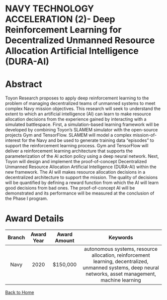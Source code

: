 
NAVY TECHNOLOGY ACCELERATION (2)- Deep Reinforcement Learning for Decentralized Unmanned Resource Allocation Artificial Intelligence (DURA-AI)
==============================================================================================================================================

# Abstract


Toyon Research proposes to apply deep reinforcement learning to the problem of managing decentralized teams of unmanned systems to meet complex Navy mission objectives. This research will seek to understand the extent to which an artificial intelligence (AI) can learn to make resource allocation decisions from the experience gained by interacting with a simulated battlespace. First, a simulation-based learning framework will be developed by combining Toyon’s SLAMEM simulator with the open-source projects Gym and TensorFlow. SLAMEM will model a complex mission-of-interest for the Navy and be used to generate training data “episodes” to support the reinforcement learning process. Gym and TensorFlow will deliver a reinforcement learning architecture that supports the parameterization of the AI action policy using a deep neural network. Next, Toyon will design and implement the proof-of-concept Decentralized Unmanned Resource Allocation Artificial Intelligence (DURA-AI) within the new framework. The AI will makes resource allocation decisions in a decentralized architecture to support the mission. The quality of decisions will be quantified by defining a reward function from which the AI will learn good decisions from bad ones. The proof-of-concept AI will be demonstrated and its performance will be measured at the conclusion of the Phase I program.  

# Award Details

|Branch|Award Year|Award Amount|Keywords|
| :---: | :---: | :---: | :---: |
|Navy|2020|$150,000|autonomous systems, resource allocation, reinforcement learning, decentralized, unmanned systems, deep neural networks, asset management, machine learning|
  
  


[Back to Home](https://github.com/chrischow/dod_sbir_awards#2090)